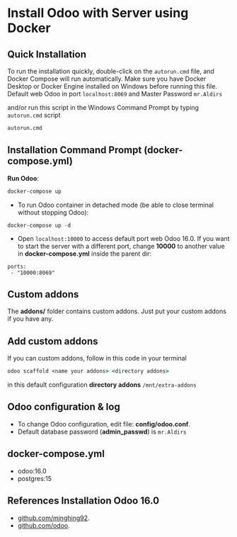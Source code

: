 # Install Odoo with Server using Docker

## Quick Installation
To run the installation quickly, double-click on the `autorun.cmd` file, and Docker Compose will run automatically. Make sure you have Docker Desktop or Docker Engine installed on Windows before running this file. Default web Odoo in port `localhost:8069` and Master Password `mr.Aldirs`

and/or run this script in the Windows Command Prompt by typing `autorun.cmd` script

``` cmd
autorun.cmd
```

## Installation Command Prompt (docker-compose.yml)

**Run Odoo**:

``` cmd
docker-compose up
```

- To run Odoo container in detached mode (be able to close terminal without stopping Odoo):

```
docker-compose up -d
```

- Open `localhost:10000` to access default port web Odoo 16.0. If you want to start the server with a different port, change **10000** to another value in **docker-compose.yml** inside the parent dir:

```
ports:
 - "10000:8069"
```

## Custom addons

The **addons/** folder contains custom addons. Just put your custom addons if you have any.

## Add custom addons

If you can custom addons, follow in this code in your terminal

``` cmd
odoo scaffold <name your addons> <directory addons>
```

in this default configuration  **directory addons** `/mnt/extra-addons`

## Odoo configuration & log

* To change Odoo configuration, edit file: **config/odoo.conf**.
* Default database password (**admin_passwd**) is `mr.Aldirs`

## docker-compose.yml

* odoo:16.0
* postgres:15

## References Installation Odoo 16.0
- [github.com/minghing92](https://github.com/minhng92/odoo-16-docker-compose).
- [github.com/odoo](https://github.com/odoo).

